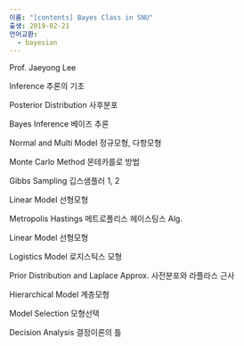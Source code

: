 ```yaml
---
이름: "[contents] Bayes Class in SNU"
출생: 2019-02-21
언어교환:
  - bayesian
---
```


Prof. Jaeyong Lee

Inference 추론의 기초

Posterior Distribution 사후분포

Bayes Inference 베이즈 추론

Normal and Multi Model 정규모형, 다항모형

Monte Carlo Method 몬테카를로 방법

Gibbs Sampling 깁스샘플러 1, 2

Linear Model 선형모형

Metropolis Hastings 메트로폴리스 헤이스팅스 Alg.

Linear Model 선형모형

Logistics Model 로지스틱스 모형

Prior Distribution and Laplace Approx. 사전분포와 라플라스 근사

Hierarchical Model 계층모형

Model Selection 모형선택

Decision Analysis 결정이론의 틀
